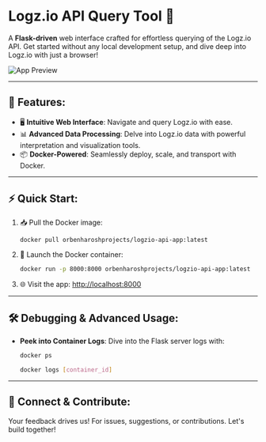 # Logz.io API Query Tool 🚀

A **Flask-driven** web interface crafted for effortless querying of the Logz.io API. Get started without any local development setup, and dive deep into Logz.io with just a browser!

![App Preview](URL_TO_PREVIEW_IMAGE)

---

## 🌟 Features:

- 🖥️ **Intuitive Web Interface**: Navigate and query Logz.io with ease.
- 📊 **Advanced Data Processing**: Delve into Logz.io data with powerful interpretation and visualization tools.
- 📦 **Docker-Powered**: Seamlessly deploy, scale, and transport with Docker.

---

## ⚡ Quick Start:

1. 📥 Pull the Docker image:
   ```bash
   docker pull orbenharoshprojects/logzio-api-app:latest
   ```

2. 🚀 Launch the Docker container:
   ```bash
   docker run -p 8000:8000 orbenharoshprojects/logzio-api-app:latest
   ```

3. 🌐 Visit the app: [http://localhost:8000](http://localhost:8000)

---

## 🛠 Debugging & Advanced Usage:

- **Peek into Container Logs**:
  Dive into the Flask server logs with:
  ```bash
  docker ps
  ```
  
  ```bash
  docker logs [container_id]
  ```
---

## 🤝 Connect & Contribute:

Your feedback drives us! For issues, suggestions, or contributions. Let's build together!
